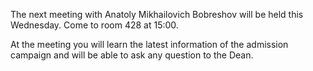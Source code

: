 The next meeting with Anatoly Mikhailovich Bobreshov will be held this Wednesday. Come to room 428 at 15:00.

At the meeting you will learn the latest information of the admission campaign and will be able to ask any question to the Dean.